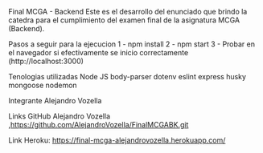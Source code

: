 Final MCGA - Backend
Este es el desarrollo del enunciado que brindo la catedra para el cumplimiento del examen final de la asignatura MCGA (Backend).

Pasos a seguir para la ejecucion
1 - npm install 2 - npm start 3 - Probar en el navegador si efectivamente se inicio correctamente (http://localhost:3000)

Tenologias utilizadas
Node JS body-parser dotenv eslint express husky mongoose nodemon

Integrante
Alejandro Vozella

Links GitHub
Alejandro Vozella ,https://github.com/AlejandroVozella/FinalMCGABK.git

Link Heroku:
https://final-mcga-alejandrovozella.herokuapp.com/
